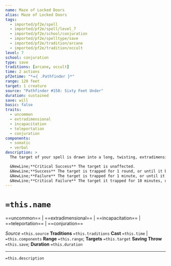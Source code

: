 ```yaml
---
name: Maze of Locked Doors
alias: Maze of Locked Doors
tags:
  - imported/pf2e/spell
  - imported/pf2e/spell/level_7
  - imported/pf2e/school/conjuration
  - imported/pf2e/spelltype/save
  - imported/pf2e/tradition/arcane
  - imported/pf2e/tradition/occult
level: 7
school: conjuration
type: save
traditions: [arcane, occult]
time: 2 actions
pf2etime: "*⬺{ .Pathfinder }*"
range: 120 feet
target: 1 creature
source: "Pathfinder #158: Sixty Feet Under"
duration: sustained
save: will
basic: false
traits:
  - uncommon
  - extradimensional
  - incapacitation
  - teleportation
  - conjuration
components:
  - somatic
  - verbal
description: >
  The target of your spell is drawn into a long, twisting, extradimensional hallway blocked at 30-foot intervals with high-grade darkwood doors (Hardness 20, HP 80, BT 40, DC30 Athletics check to Force Open) secured with Lock (Average) (DC25 Thievery check to unlock), 4 successful checks required). A creature trapped within this hallway can escape only when the spell expires, or when they successfully pass through the number of doors determined by their save, either by breaking through the doors or picking the locks (or any combination of these, if the target must pass through multiple doors to escape). Teleportation effects of 6th level or lower are automatically suppressed within the extradimensional hallway; higher-level teleportation effects require the caster to succeed at a counteract check against your spell DC or they fail.

  &NewLine;**Critical Success** The target is unaffected.
  &NewLine;**Success** The target is trapped for 1 round, or until it bypasses 1 door.
  &NewLine;**Failure** The target is trapped for 1 minute, or until it bypasses 2 doors.
  &NewLine;**Critical Failure** The target it trapped for 10 minutes, or until it bypasses 3 doors.
---
```

# `=this.name`
==uncommon== | ==extradimensional== | ==incapacitation== | ==teleportation== | ==conjuration==

*Source* `=this.source`
**Traditions** `=this.traditions`
**Cast** `=this.time` | `=this.components`
**Range** `=this.range`; **Targets** `=this.target`
**Saving Throw** `=this.save`; **Duration** `=this.duration`

***
`=this.description`